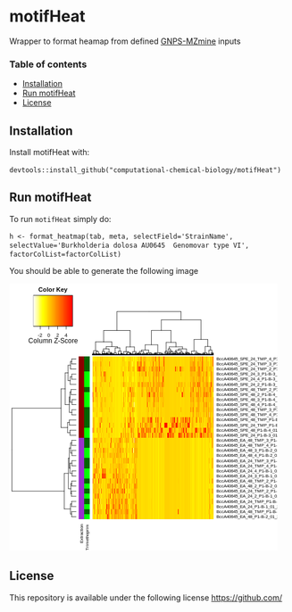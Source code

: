 # motifHeat 

Wrapper to format heamap from defined [GNPS-MZmine](https://gnps.ucsd.edu/) inputs

### Table of contents

* [Installation](#installation)
* [Run motifHeat](#main_citation)
* [License](#license)

## Installation 

Install motifHeat with:

 `devtools::install_github("computational-chemical-biology/motifHeat")`

## Run motifHeat 

To run `motifHeat` simply do:

```
h <- format_heatmap(tab, meta, selectField='StrainName', selectValue='Burkholderia dolosa AU0645  Genomovar type VI', factorColList=factorColList)
```

You should be able to generate the following image

<img src="img/example_heatmap.png"/>

## License
This repository is available under the following license https://github.com/
